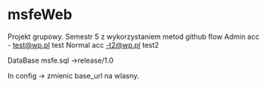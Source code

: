 # msfeWeb
Projekt grupowy. Semestr 5 z wykorzystaniem metod github flow 
Admin acc - test@wp.pl test Normal acc -t2@wp.pl test2

DataBase msfe.sql ->release/1.0

In config -> zmienic base_url na wlasny.  
